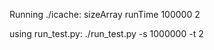 Running ./icache:
    sizeArray runTime
    100000 2

using run_test.py:
    ./run_test.py -s 1000000 -t 2
